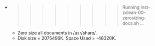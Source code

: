 * >>>>>>>>> Running inst-zclean-00-zerosizing-docs.sh ...
  * Zero size all documents in /usr/share/.
  * Disk size = 2075496K. Space Used = -48320K.
